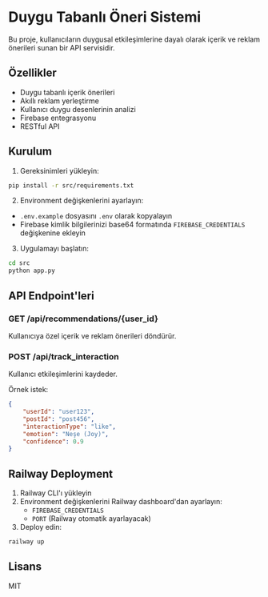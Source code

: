 # Duygu Tabanlı Öneri Sistemi

Bu proje, kullanıcıların duygusal etkileşimlerine dayalı olarak içerik ve reklam önerileri sunan bir API servisidir.

## Özellikler

- Duygu tabanlı içerik önerileri
- Akıllı reklam yerleştirme
- Kullanıcı duygu desenlerinin analizi
- Firebase entegrasyonu
- RESTful API

## Kurulum

1. Gereksinimleri yükleyin:
```bash
pip install -r src/requirements.txt
```

2. Environment değişkenlerini ayarlayın:
- `.env.example` dosyasını `.env` olarak kopyalayın
- Firebase kimlik bilgilerinizi base64 formatında `FIREBASE_CREDENTIALS` değişkenine ekleyin

3. Uygulamayı başlatın:
```bash
cd src
python app.py
```

## API Endpoint'leri

### GET /api/recommendations/{user_id}
Kullanıcıya özel içerik ve reklam önerileri döndürür.

### POST /api/track_interaction
Kullanıcı etkileşimlerini kaydeder.

Örnek istek:
```json
{
    "userId": "user123",
    "postId": "post456",
    "interactionType": "like",
    "emotion": "Neşe (Joy)",
    "confidence": 0.9
}
```

## Railway Deployment

1. Railway CLI'ı yükleyin
2. Environment değişkenlerini Railway dashboard'dan ayarlayın:
   - `FIREBASE_CREDENTIALS`
   - `PORT` (Railway otomatik ayarlayacak)
3. Deploy edin:
```bash
railway up
```

## Lisans

MIT 